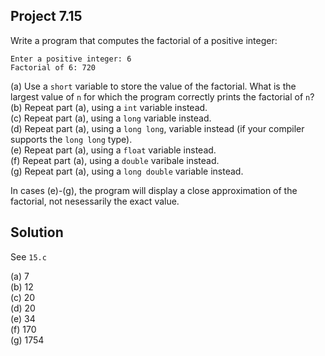 ## Project 7.15

Write a program that computes the factorial of a positive integer:

```
Enter a positive integer: 6
Factorial of 6: 720
```

(a) Use a `short` variable to store the value of the factorial. What is the largest value of `n` for which the program correctly prints the factorial of `n`?  
(b) Repeat part (a), using a `int` variable instead.  
(c) Repeat part (a), using a `long` variable instead.  
(d) Repeat part (a), using a `long long`, variable instead (if your compiler supports the `long long` type).  
(e) Repeat part (a), using a `float` variable instead.  
(f) Repeat part (a), using a `double` varibale instead.  
(g) Repeat part (a), using a `long double` variable instead.  

In cases (e)-(g), the program will display a close approximation of the factorial, not nesessarily the exact value.

## Solution

See `15.c`  

(a) 7  
(b) 12  
(c) 20  
(d) 20  
(e) 34  
(f) 170  
(g) 1754  
